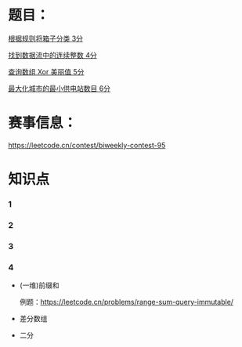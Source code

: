 # 题目：<br>
[根据规则将箱子分类 3分](https://leetcode.cn/problems/categorize-box-according-to-criteria/)

[找到数据流中的连续整数 4分](https://leetcode.cn/problems/find-consecutive-integers-from-a-data-stream/)

[查询数组 Xor 美丽值 5分](https://leetcode.cn/problems/find-xor-beauty-of-array/)

[最大化城市的最小供电站数目 6分](https://leetcode.cn/problems/maximize-the-minimum-powered-city/)

# 赛事信息：<br>
https://leetcode.cn/contest/biweekly-contest-95

# 知识点

### 1

### 2

### 3

### 4 

- (一维)前缀和 

  例题：https://leetcode.cn/problems/range-sum-query-immutable/

- 差分数组 

- 二分

